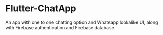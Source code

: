 # Flutter-ChatApp
An app with one to one chatting option and Whatsapp lookalike UI, along with Firebase authentication and Firebase database.
